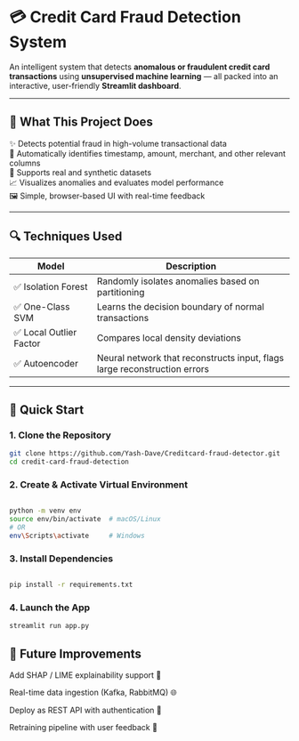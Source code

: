 # 💳 Credit Card Fraud Detection System

An intelligent system that detects **anomalous or fraudulent credit card transactions** using **unsupervised machine learning** — all packed into an interactive, user-friendly **Streamlit dashboard**.

---

## 🧠 What This Project Does

✨ Detects potential fraud in high-volume transactional data  
🧭 Automatically identifies timestamp, amount, merchant, and other relevant columns  
🧪 Supports real and synthetic datasets  
📈 Visualizes anomalies and evaluates model performance  
🖼️ Simple, browser-based UI with real-time feedback

---

## 🔍 Techniques Used

| Model              | Description                                                                 |
|-------------------|-----------------------------------------------------------------------------|
| ✅ Isolation Forest  | Randomly isolates anomalies based on partitioning                          |
| ✅ One-Class SVM     | Learns the decision boundary of normal transactions                        |
| ✅ Local Outlier Factor | Compares local density deviations                                         |
| ✅ Autoencoder        | Neural network that reconstructs input, flags large reconstruction errors |

---

## 🚀 Quick Start

### 1. Clone the Repository

```bash
git clone https://github.com/Yash-Dave/Creditcard-fraud-detector.git
cd credit-card-fraud-detection

```
### 2. Create & Activate Virtual Environment

``` bash

python -m venv env
source env/bin/activate  # macOS/Linux
# OR
env\Scripts\activate     # Windows

```
### 3.  Install Dependencies

```bash

pip install -r requirements.txt

```

### 4. Launch the App

``` bash
streamlit run app.py
```

## 🔮 Future Improvements

Add SHAP / LIME explainability support 🧩

Real-time data ingestion (Kafka, RabbitMQ) 🌐

Deploy as REST API with authentication 🔐

Retraining pipeline with user feedback 🔁


